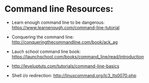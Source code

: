# Command line Resources:


* Learn enough command line to be dangerous: https://www.learnenough.com/command-line-tutorial

* Conquering the command line: http://conqueringthecommandline.com/book/ack_ag

* Lauch school command line book: https://launchschool.com/books/command_line/read/introduction

* http://leveluptuts.com/tutorials/command-line-basics

* Shell i/o redirection: http://linuxcommand.org/lc3_lts0070.php
